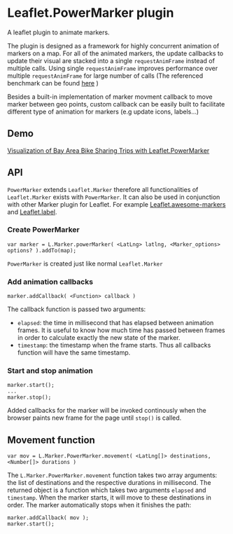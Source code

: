 # Leaflet.PowerMarker plugin

A leaflet plugin to animate markers. 

The plugin is designed as a framework for highly concurrent animation of
markers on a map. For all of the animated markers, the update callbacks to update their visual are stacked into a single `requestAnimFrame` instead of multiple calls. Using single `requestAnimFrame` improves performance over multiple `requestAnimFrame` for large number of calls (The referenced benchmark can be found [here](http://jsperf.com/single-vs-multiple-requestanimationframe/2) ) 

Besides a built-in implementation of marker movment callback to move marker
between geo points, custom callback can be easily built to facilitate different
type of animation for markers (e.g update icons, labels...)

## Demo

[Visualization of Bay Area Bike Sharing
Trips with Leaflet.PowerMarker](http://khuevu.github.io/Leaflet.PowerMarker/)

## API

`PowerMarker` extends `Leaflet.Marker` therefore all functionalities of
`Leaflet.Marker` exists with `PowerMarker`. It can also be used in conjunction
with other Marker plugin for Leaflet. For example
[Leaflet.awesome-markers](https://github.com/lvoogdt/Leaflet.awesome-markers)
and [Leaflet.label](https://github.com/Leaflet/Leaflet.label).

### Create PowerMarker

    var marker = L.Marker.powerMarker( <LatLng> latlng, <Marker_options> options? ).addTo(map); 
   
`PowerMarker` is created just like normal `Leaflet.Marker`

### Add animation callbacks

    marker.addCallback( <Function> callback )

The callback function is passed two arguments: 
    
 * `elapsed`: the time in millisecond that has elapsed between animation frames. It is useful to know how much time has passed between frames in order to calculate exactly the new state of the marker. 
 * `timestamp`: the timestamp when the frame starts. Thus all callbacks function
   will have the same timestamp.  

### Start and stop animation

    marker.start(); 
    ...
    marker.stop(); 

Added callbacks for the marker will be invoked continously when the browser
paints new frame for the page until `stop()` is called. 

## Movement function

    var mov = L.Marker.PowerMarker.movement( <LatLng[]> destinations,
    <Number[]> durations )

The `L.Marker.PowerMarker.movement` function takes two array arguments: the
list of destinations and the respective durations in millisecond. The returned
object is a function which takes two arguments `elapsed` and `timestamp`. When the
marker starts, it will move to these destinations in order. The marker
automatically stops when it finishes the path:

    marker.addCallback( mov );
    marker.start();


    





